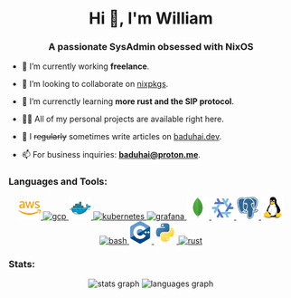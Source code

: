 <h1 align="center">Hi 👋, I'm William</h1>
<h3 align="center">A passionate SysAdmin obsessed with NixOS</h3>

- 🔭 I’m currently working **freelance**.

- 👯 I’m looking to collaborate on [nixpkgs](https://github.com/NixOS/nixpkgs/).

- 🌱 I’m currenctly learning **more rust and the SIP protocol**.

- 👨‍💻 All of my personal projects are available right here.

- 📝 I ~~regularly~~ sometimes write articles on [baduhai.dev](https://baduhai.dev).

- 📫 For business inquiries: **baduhai@proton.me**.

### Languages and Tools:

<p align="center">  
  <a href="https://aws.amazon.com" target="_blank" rel="noreferrer"> <img src="https://raw.githubusercontent.com/devicons/devicon/refs/heads/master/icons/amazonwebservices/amazonwebservices-plain-wordmark.svg" alt="aws" width="40" height="40"/> </a>
  <a href="https://cloud.google.com" target="_blank" rel="noreferrer"> <img src="https://www.vectorlogo.zone/logos/google_cloud/google_cloud-icon.svg" alt="gcp" width="40" height="40"/> </a>
  <a href="https://www.docker.com/" target="_blank" rel="noreferrer"> <img src="https://raw.githubusercontent.com/devicons/devicon/refs/heads/master/icons/docker/docker-original.svg" alt="docker" width="40" height="40"/> </a>
  <a href="https://kubernetes.io" target="_blank" rel="noreferrer"> <img src="https://www.vectorlogo.zone/logos/kubernetes/kubernetes-icon.svg" alt="kubernetes" width="40" height="40"/> </a>
  <a href="https://grafana.com" target="_blank" rel="noreferrer"> <img src="https://www.vectorlogo.zone/logos/grafana/grafana-icon.svg" alt="grafana" width="40" height="40"/> </a>
  <a href="https://www.mongodb.com/" target="_blank" rel="noreferrer"> <img src="https://raw.githubusercontent.com/devicons/devicon/refs/heads/master/icons/mongodb/mongodb-original.svg" alt="mongodb" width="40" height="40"/> </a>
  <a href="https://nixos.org" target="_blank" rel="noreferrer"> <img src="https://raw.githubusercontent.com/devicons/devicon/refs/heads/master/icons/nixos/nixos-original.svg" alt="Nix" width="40" height="40"/> </a>
  <a href="https://www.postgresql.org" target="_blank" rel="noreferrer"> <img src="https://raw.githubusercontent.com/devicons/devicon/refs/heads/master/icons/postgresql/postgresql-plain.svg" alt="postgresql" width="40" height="40"/> </a>
  <a href="https://www.linux.org/" target="_blank" rel="noreferrer"> <img src="https://raw.githubusercontent.com/devicons/devicon/master/icons/linux/linux-original.svg" alt="linux" width="40" height="40"/> </a>
  <a href="https://www.gnu.org/software/bash/" target="_blank" rel="noreferrer"> <img src="https://www.svgrepo.com/download/353478/bash-icon.svg" alt="bash" width="40" height="40"/> </a>
  <a href="https://www.w3schools.com/cpp/" target="_blank" rel="noreferrer"> <img src="https://raw.githubusercontent.com/devicons/devicon/master/icons/cplusplus/cplusplus-original.svg" alt="cplusplus" width="40" height="40"/> </a>
  <a href="https://www.python.org" target="_blank" rel="noreferrer"> <img src="https://raw.githubusercontent.com/devicons/devicon/master/icons/python/python-original.svg" alt="python" width="40" height="40"/> </a>
  <a href="https://www.rust-lang.org" target="_blank" rel="noreferrer"> <img src="https://rustacean.net/assets/cuddlyferris.svg" alt="rust" width="40" height="40"/> </a> </p>

### Stats:

<div align="center">
  <img src="https://github-readme-stats.vercel.app/api?username=baduhai&hide_title=false&hide_rank=false&show_icons=true&include_all_commits=true&count_private=true&disable_animations=false&theme=dracula&locale=en&hide_border=false&order=1" height="150" alt="stats graph"  />
  <img src="https://github-readme-stats.vercel.app/api/top-langs?username=baduhai&locale=en&hide_title=false&layout=compact&card_width=320&langs_count=5&theme=dracula&hide_border=false&order=2" height="150" alt="languages graph"  />
</div>


